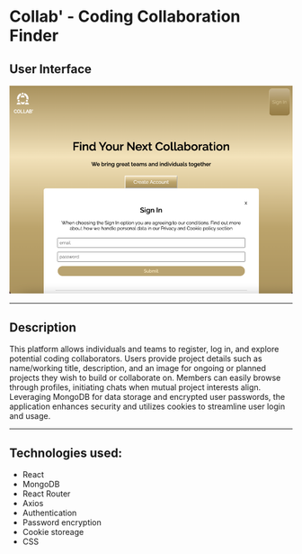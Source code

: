 # Collab' - Coding Collaboration Finder

## User Interface

![User Interface](user-interface.png)

---

## Description 

This platform allows individuals and teams to register, log in, and explore potential coding collaborators. Users provide project details such as name/working title, description, and an image for ongoing or planned projects they wish to build or collaborate on. Members can easily browse through profiles, initiating chats when mutual project interests align. Leveraging MongoDB for data storage and encrypted user passwords, the application enhances security and utilizes cookies to streamline user login and usage.

---

## Technologies used:

- React 
- MongoDB
- React Router
- Axios
- Authentication
- Password encryption
- Cookie storeage
- CSS


